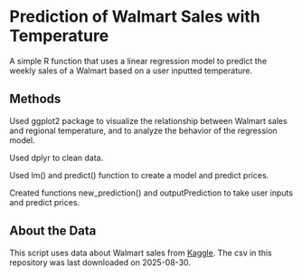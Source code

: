 # Prediction of Walmart Sales with Temperature

A simple R function that uses a linear regression model to predict the weekly sales of a Walmart based on a user inputted temperature.

## Methods
Used ggplot2 package to visualize the relationship between Walmart sales and regional temperature, and to analyze the behavior of the regression model.

Used dplyr to clean data.

Used lm() and predict() function to create a model and predict prices.

Created functions new_prediction() and outputPrediction to take user inputs and predict prices. 

## About the Data 
This script uses data about Walmart sales from [Kaggle]("https://www.kaggle.com/datasets/yasserh/walmart-dataset?resource=download"). 
The csv in this repository was last downloaded on 2025-08-30.